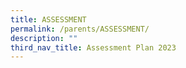```yaml
---
title: ASSESSMENT
permalink: /parents/ASSESSMENT/
description: ""
third_nav_title: Assessment Plan 2023
---
```


